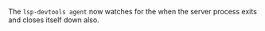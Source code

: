 The `lsp-devtools agent` now watches for the when the server process exits and closes itself down also.
